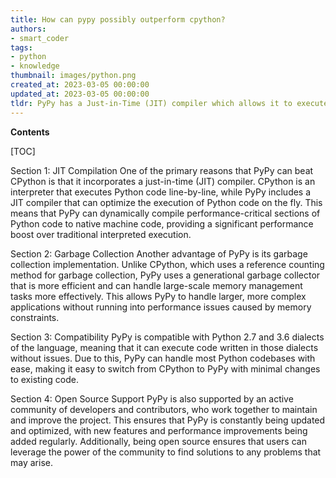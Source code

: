```yaml
---
title: How can pypy possibly outperform cpython?
authors:
- smart_coder
tags:
- python
- knowledge
thumbnail: images/python.png
created_at: 2023-03-05 00:00:00
updated_at: 2023-03-05 00:00:00
tldr: PyPy has a Just-in-Time (JIT) compiler which allows it to execute Python code faster than CPython’s interpreted approach.
---
```


**Contents**

[TOC]

Section 1: JIT Compilation
One of the primary reasons that PyPy can beat CPython is that it incorporates a just-in-time (JIT) compiler. CPython is an interpreter that executes Python code line-by-line, while PyPy includes a JIT compiler that can optimize the execution of Python code on the fly. This means that PyPy can dynamically compile performance-critical sections of Python code to native machine code, providing a significant performance boost over traditional interpreted execution.

Section 2: Garbage Collection
Another advantage of PyPy is its garbage collection implementation. Unlike CPython, which uses a reference counting method for garbage collection, PyPy uses a generational garbage collector that is more efficient and can handle large-scale memory management tasks more effectively. This allows PyPy to handle larger, more complex applications without running into performance issues caused by memory constraints.

Section 3: Compatibility
PyPy is compatible with Python 2.7 and 3.6 dialects of the language, meaning that it can execute code written in those dialects without issues. Due to this, PyPy can handle most Python codebases with ease, making it easy to switch from CPython to PyPy with minimal changes to existing code.

Section 4: Open Source Support
PyPy is also supported by an active community of developers and contributors, who work together to maintain and improve the project. This ensures that PyPy is constantly being updated and optimized, with new features and performance improvements being added regularly. Additionally, being open source ensures that users can leverage the power of the community to find solutions to any problems that may arise.
